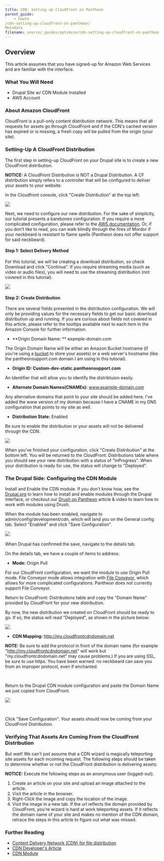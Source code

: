 ```yaml
---
title: CDN: Setting up CloudFront on Pantheon
parent_guide:
    - howto
/cdn-setting-up-cloudfront-on-pantheon/
Metadata
filename: source/_guides/optimize/cdn-setting-up-cloudfront-on-pantheon.md
---
```



## Overview

This article assumes that you have signed-up for Amazon Web Services and are familiar with the interface.

### What You Will Need

- Drupal Site w/ CDN Module Installed
- AWS Account

### About Amazon CloudFront

CloudFront is a pull-only content distribution network. This means that all requests for assets go through CloudFront and if the CDN's cached version has expired or is missing, a fresh copy will be pulled from the origin (your site).

### Setting-Up A CloudFront Distribution

The first step in setting-up CloudFront on your Drupal site is to create a new CloudFront distribution.

**NOTICE:** A CloudFront Distribution is NOT a Drupal Distribution. A CF distribution simply refers to a controller that will be configured to deliver your assets to your website.

In the Cloudfront console, click "Create Distribution" at the top left:

![](https://pantheon-systems.desk.com/customer/portal/attachments/200806)

Next, we need to configure our new distribution. For the sake of simplicity, our tutorial presents a barebones configuration. If you require a more complicated configuration, please refer to the [AWS documentation](http://docs.aws.amazon.com/AmazonCloudFront/latest/DeveloperGuide/WorkingWithDownloadDistributions.html#DownloadDistValuesDomainName). Or, if you don't like to read, you can walk blindly through the fires of Mordor if your neckbeard is resistant to flame spells (Pantheon does not offer support for said neckbeard).

#### Step 1: Select Delivery Method

For this tutorial, we will be creating a download distribution, so check Download and click "Continue". If you require streaming media (such as video or audio files), you will need to use the streaming distribution (not covered in this tutorial).

![](https://pantheon-systems.desk.com/customer/portal/attachments/200814)

#### Step 2: Create Distribution

There are several fields presented in the distribution configuration. We will only be providing values for the necessary fields to get our basic download distribution up and running. If you are curious about fields not covered in this article, please refer to the tooltips available next to each item in the Amazon Console for further information.

- **Origin Domain Name: ** example-domain.com

The Origin Domain Name will be either an Amazon Bucket hostname (if you're using a [bucket](http://docs.aws.amazon.com/AmazonS3/latest/dev/UsingBucket.html) to store your assets) or a web server's hostname (like the pantheonsupport.com domain I am using in this tutorial).

- **Origin ID: Custom-dev-static.pantheonsupport.com**

An Identifier that will allow you to identify the distribtuion easily.

- **Alternate Domain Names(CNAMEs):** www.example-domain.com

Any alternative domains that point to your site should be added here. I've added the www version of my domain because I have a CNAME in my DNS configuration that points to my site as well.

- **Distribution State:** Enabled

Be sure to enable the distribution or your assets will not be delivered through the CDN.

![](https://pantheon-systems.desk.com/customer/portal/attachments/200809)

When you've finished your configuration, click "Create Distribution" at the bottom left. You will be returned to the CloudFront: Distributions table where you should see your new distribution with a status of "InProgress". When your distribution is ready for use, the status will change to "Deployed".

### The Drupal Side: Configuring the CDN Module

Install and Enable the CDN module. If you don't know how, see the [Drupal.org](https://drupal.org/documentation/install/modules-themes) to learn how to install and enable modules through the Drupal interface, or checkout our [Drush on Pantheon](/documentation/advanced-topics/drush-command-line-utility/-drush-command-line-utility) article & video to learn how to work with modules using Drush.

When the module has been enabled, navigate to admin/config/development/cdn, which will land you on the General config tab. Select "Enabled" and click "Save Configuration".

![](https://pantheon-systems.desk.com/customer/portal/attachments/200829)​

When Drupal has confirmed the save, navigate to the details tab.

On the details tab, we have a couple of items to address:

- **Mode:** Origin Pull

For our CloudFront configuration, we want the module to use Origin Pull mode. File Conveyor mode allows integration with [File Conveyor](http://fileconveyor.org), which allows for more complicated configurations. Pantheon does not currently support File Conveyor.

Return to CloudFront: Distributions table and copy the "Domain Name" provided by CloudFront for your new distribution.

By now, the new distribution we created on CloudFront should be ready to go. If so, the status will read "Deployed", as shown in the picture below:

![](https://pantheon-systems.desk.com/customer/portal/attachments/200834)

- **CDN Mapping:** http://my.cloudfrontcdndomain.net​

**NOTE:** Be sure to add the protocol in front of the domain name (for example "http://my.cloudfrontcdndomain.net" will work but "my.cloudfrontcdndomain.net" may cause problems.) If you are using SSL, be sure to use https. You have been warned: no neckbeard can save you from an improper protocol, even if enchanted.  
 

Return to the Drupal CDN module configuration and paste the Domain Name we just copied from CloudFront.

![](https://pantheon-systems.desk.com/customer/portal/attachments/210097)

 

Click "Save Configuration". Your assets should now be coming from your CloudFront Distribution.

### Verifying That Assets Are Coming From the CloudFront Distribution

But _wait_! We can't just assume that a CDN wizard is magically teleporting site assets for each incoming request. The following steps should be taken to determine whether or not the CloudFront distribution is delivering assets:

**NOTICE:** Execute the following steps as an anonymous user (logged-out).

1. Create an article on your site and upload an image attached to the article.
2. Visit the article in the browser.
3. Right-Click the image and copy the location of the image.
4. Visit the image in a new tab. If the url reflects the domain provided by CloudFront, you're wizard is hard at work teleporting assets. If it reflects the domain name of your site and makes no mention of the CDN domain, retrace the steps in this article to figure out what was missed.

### Further Reading

- [Content Delivery Network (CDN) for file distribution](/documentation/advanced-topics/content-delivery-network-cdn-for-file-distribution/)
- [CDN Developer's Article](http://wimleers.com/article/easy-drupal-cdn-integration-for-fun-and-profit)
- [CDN Module](https://drupal.org/project/CDN)

